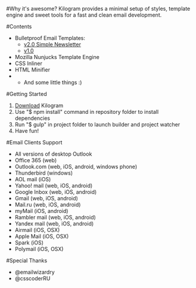 #Why it's awesome?
Kilogram provides a minimal setup of styles, template engine and sweet tools for a fast and clean email development.

#Contents
- Bulletproof Email Templates:
    - <a href="http://dudeonthehorse.github.io/kilogram/">v2.0 Simple Newsletter</a>   
    - <a href="http://dudeonthehorse.github.io/kilogram_old/">v1.0</a>
- Mozilla Nunjucks Template Engine
- CSS Inliner
- HTML Minifier
- - And some little things :)

#Getting Started
1. <a href="https://github.com/dudeonthehorse/kilogram/archive/dev.zip">Download</a> Kilogram
2. Use "$ npm install" command in repository folder to install dependencies
3. Run "$ gulp" in project folder to launch builder and project watcher
4. Have fun!

#Email Clients Support
- All versions of desktop Outlook
- Office 365 (web)
- Outlook.com (web, iOS, android, windows phone)
- Thunderbird (windows)
- AOL mail (iOS)
- Yahoo! mail (web, iOS, android)
- Google Inbox (web, iOS, android)
- Gmail (web, iOS, android)
- Mail.ru (web, iOS, android)
- myMail (iOS, android)
- Rambler mail (web, iOS, android)
- Yandex mail (web, iOS, android)
- Airmail (iOS, OSX)
- Apple Mail (iOS, OSX)
- Spark (iOS)
- Polymail (iOS, OSX)

#Special Thanks
- @emailwizardry
- @csscoderRU
